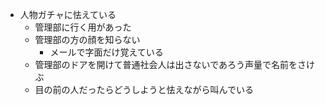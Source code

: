- 人物ガチャに怯えている
	- 管理部に行く用があった
	- 管理部の方の顔を知らない
		- メールで字面だけ覚えている
	- 管理部のドアを開けて普通社会人は出さないであろう声量で名前をさけぶ
	- 目の前の人だったらどうしようと怯えながら叫んでいる